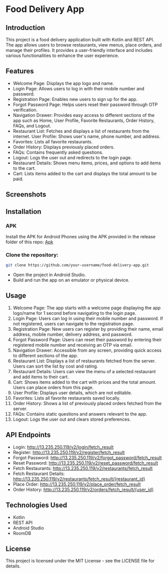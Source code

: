 # Food Delivery App

## Introduction
This project is a food delivery application built with Kotlin and REST API. The app allows users to browse restaurants, view menus, place orders, and manage their profiles. It provides a user-friendly interface and includes various functionalities to enhance the user experience.

## Features
- Welcome Page: Displays the app logo and name.
- Login Page: Allows users to log in with their mobile number and password.
- Registration Page: Enables new users to sign up for the app.
- Forgot Password Page: Helps users reset their password through OTP verification.
- Navigation Drawer: Provides easy access to different sections of the app such as Home, User Profile, Favorite Restaurants, Order History, FAQs, and Logout.
- Restaurant List: Fetches and displays a list of restaurants from the internet.
User Profile: Shows user's name, phone number, and address.
- Favorites: Lists all favorite restaurants.
- Order History: Displays previously placed orders.
- FAQs: Contains frequently asked questions.
- Logout: Logs the user out and redirects to the login page.
- Restaurant Details: Shows menu items, prices, and options to add items to the cart.
- Cart: Lists items added to the cart and displays the total amount to be paid.

## Screenshots


## Installation

### APK

Install the APK for Android Phones using the APK provided in the release folder of this repo:
[Apk](/app/release/FoodRunner.apk)

### Clone the repository:

```bash
git clone https://github.com/your-username/food-delivery-app.git
```

- Open the project in Android Studio.
- Build and run the app on an emulator or physical device.

## Usage
1. Welcome Page: The app starts with a welcome page displaying the app logo/name for 1 second before navigating to the login page.
2. Login Page: Users can log in using their mobile number and password. If not registered, users can navigate to the registration page.
3. Registration Page: New users can register by providing their name, email address, mobile number, delivery address, and password.
4. Forgot Password Page: Users can reset their password by entering their registered mobile number and receiving an OTP via email.
5. Navigation Drawer: Accessible from any screen, providing quick access to different sections of the app.
6. Restaurant List: Displays a list of restaurants fetched from the server. Users can sort the list by cost and rating.
7. Restaurant Details: Users can view the menu of a selected restaurant and add items to their cart.
8. Cart: Shows items added to the cart with prices and the total amount. Users can place orders from this page.
9. User Profile: Displays user details, which are not editable.
10. Favorites: Lists all favorite restaurants saved locally.
11. Order History: Shows a list of previously placed orders fetched from the server.
12. FAQs: Contains static questions and answers relevant to the app.
13. Logout: Logs the user out and clears stored preferences.

## API Endpoints
- Login: http://13.235.250.119/v2/login/fetch_result
- Register: http://13.235.250.119/v2/register/fetch_result
- Forgot Password: http://13.235.250.119/v2/forgot_password/fetch_result
- Reset Password: http://13.235.250.119/v2/reset_password/fetch_result
- Fetch Restaurants: http://13.235.250.119/v2/restaurants/fetch_result
- Fetch Restaurant Details: http://13.235.250.119/v2/restaurants/fetch_result/{restaurant_id}
- Place Order: http://13.235.250.119/v2/place_order/fetch_result
- Order History: http://13.235.250.119/v2/orders/fetch_result/{user_id}

## Technologies Used
- Kotlin
- REST API
- Android Studio
- RoomDB

## License
This project is licensed under the MIT License - see the LICENSE file for details.
